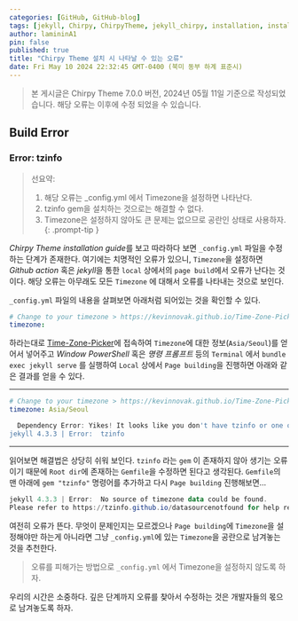 ```yaml
---
categories: [GitHub, GitHub-blog]
tags: [jekyll, Chirpy, ChirpyTheme, jekyll_chirpy, installation, install, Error]
author: lamininA1
pin: false
published: true
title: "Chirpy Theme 설치 시 나타날 수 있는 오류"
date: Fri May 10 2024 22:32:45 GMT-0400 (북미 동부 하계 표준시)
---
```


> 본 게시글은 Chirpy Theme 7.0.0 버전, 2024년 05월 11일 기준으로 작성되었습니다.
> 해당 오류는 이후에 수정 되었을 수 있습니다.

## Build Error

### Error: tzinfo

> 선요약:
> 1. 해당 오류는 _config.yml 에서 Timezone을 설정하면 나타난다.
> 2. tzinfo gem을 설치하는 것으로는 해결할 수 없다.
> 3. Timezone은 설정하지 않아도 큰 문제는 없으므로 공란인 상태로 사용하자.
{: .prompt-tip }


*Chirpy Theme installation guide*를 보고 따라하다 보면 `_config.yml` 파일을 수정하는 단계가 존재한다. 여기에는 치명적인 오류가 있으니, `Timezone`을 설정하면 *Github action* 혹은 *jekyll*을 통한 `local` 상에서의 `page build`에서 오류가 난다는 것이다. 해당 오류는 아무래도 모든 `Timezone` 에 대해서 오류를 나타내는 것으로 보인다.

 `_config.yml` 파일의 내용을 살펴보면 아래처럼 되어있는 것을 확인할 수 있다.

```yaml
# Change to your timezone > https://kevinnovak.github.io/Time-Zone-Picker
timezone: 
```

하라는대로 [Time-Zone-Picker](https://kevinnovak.github.io/Time-Zone-Picker)에 접속하여 `Timezone`에 대한 정보(`Asia/Seoul`)를 얻어서 넣어주고 *Window PowerShell* 혹은 *명령 프롬프트* 등의 `Terminal` 에서 `bundle exec jekyll serve` 를 실행하여 `Local` 상에서 `Page building`을 진행하면 아래와 같은 결과를 얻을 수 있다.

---

```yaml
# Change to your timezone > https://kevinnovak.github.io/Time-Zone-Picker
timezone: Asia/Seoul
```

```powershell
  Dependency Error: Yikes! It looks like you don't have tzinfo or one of its dependencies installed. In order to use Jekyll as currently configured, you'll need to install this gem. If you've run Jekyll with `bundle exec`, ensure that you have included the tzinfo gem in your Gemfile as well. The full error message from Ruby is: 'cannot load such file -- tzinfo' If you run into trouble, you can find helpful resources at https://jekyllrb.com/help/!
jekyll 4.3.3 | Error:  tzinfo
```

---

  읽어보면 해결법은 상당히 쉬워 보인다. `tzinfo` 라는 `gem` 이 존재하지 않아 생기는 오류이기 때문에 `Root dir`에 존재하는 `Gemfile`을 수정하면 된다고 생각된다. `Gemfile`의 맨 아래에 `gem "tzinfo"` 명령어를 추가하고 다시 `Page building` 진행해보면...

```powershell
jekyll 4.3.3 | Error:  No source of timezone data could be found.
Please refer to https://tzinfo.github.io/datasourcenotfound for help resolving this error.
```

여전히 오류가 뜬다. 무엇이 문제인지는 모르겠으나 `Page building`에 `Timezone`을 설정해야만 하는게 아니라면 그냥 `_config.yml`에 있는 `Timezone`을 공란으로 남겨놓는 것을 추천한다.

> 오류를 피해가는 방법으로 `_config.yml` 에서 Timezone을 설정하지 않도록 하자.

우리의 시간은 소중하다. 깊은 단계까지 오류를 찾아서 수정하는 것은 개발자들의 몫으로 남겨놓도록 하자.